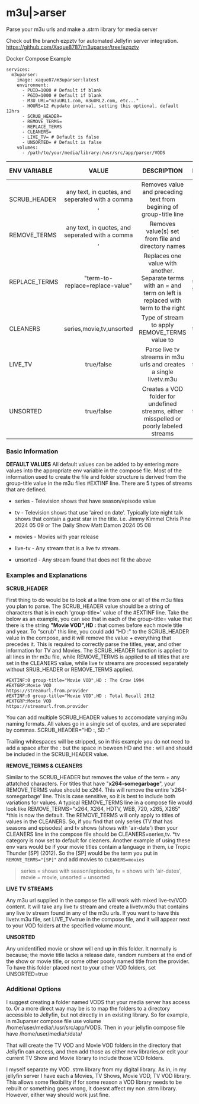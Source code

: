 # m3u|>arser
Parse your m3u urls and make a .strm library for media server

Check out the branch ezpztv for automated Jellyfin server integration. https://github.com/Xaque8787/m3uparser/tree/ezpztv

Docker Compose Example

```
services:
  m3uparser:
    image: xaque87/m3uparser:latest
    environment:
      - PUID=1000 # Default if blank
      - PGID=1000 # Default if blank
      - M3U_URL="m3uURL1.com, m3uURL2.com, etc..."
      - HOURS=12 #update interval, setting this optional, default 12hrs
      - SCRUB_HEADER=
      - REMOVE_TERMS=
      - REPLACE_TERMS
      - CLEANERS=
      - LIVE_TV= # Default is false
      - UNSORTED= # Default is false
    volumes:
      - /path/to/your/media/library:/usr/src/app/parser/VODS
```

| ENV VARIABLE  | VALUE  | DESCRIPTION | EXAMPLE | DEFAULT VALUES |
| :------------ |:-------:|:-----:|:-----|:-----:|
|SCRUB_HEADER|any text, in quotes, and seperated with a comma ,|Removes value and preceding text from begining of group-title line|"HD :"|"HD :, SD :"|
|REMOVE_TERMS|any text, in quotes, and seperated with a comma ,|Removes value(s) set from file and directory names|"x264, 720p"| "720p, WEB, h264, H264, HDTV, x264"|
|REPLACE_TERMS|"term-to-replace=replace-value"|Replaces one value with another. Separate terms with an = and term on left is replaced with term to the right|"replace-this=with-this"| "1/2=\u00BD, /=-"|
|CLEANERS|series,movie,tv,unsorted|Type of stream to apply REMOVE_TERMS value to| tv, movies|tv|
|LIVE_TV|true/false|Parse live tv streams in m3u urls and creates a single livetv.m3u|true/false|false|
|UNSORTED|true/false|Creates a VOD folder for undefined streams, either misspelled or poorly labeled streams|true/false|false|

### Basic Information
**DEFAULT VALUES**
All default values can be added to by entering more values into the appropriate env variable in the compose file.
Most of the information used to create the file and folder structure is derived from the group-title value in the m3u files #EXTINF line.
There are 5 types of streams that are defined.

+ series - Television shows that have season/episode value

+ tv - Television shows that use 'aired on date'. Typically late night talk shows that contain a guest star in the title. i.e. Jimmy Kimmel Chris Pine 2024 05 09 or The Daily Show Matt Damon 2024 05 08

+ movies - Movies with year release

+ live-tv - Any stream that is a live tv stream.

+ unsorted - Any stream found that does not fit the above


### Examples and Explanations
**SCRUB_HEADER**

First thing to do would be to look at a line from one or all of the m3u files you plan to parse. The SCRUB_HEADER value should be a string of characters that is in each 'group-title=' value of the #EXTINF line. Take the below as an example, you can see that in each of the group-title= value that there is the string **"Movie VOD",HD :** that comes before each movie title and year. To "scrub" this line, you could add "HD :" to the SCRUB_HEADER value in the compose, and it will remove the value + everything that precedes it. This is required to correctly parse the titles, year, and other information for TV and Movies. The SCRUB_HEADER function is applied to all lines in thr m3u file, while REMOVE_TERMS is applied to all titles that are set in the CLEANERS value, while live tv streams are processed separately without SRUB_HEADER or REMOVE_TERMS applied.
```
#EXTINF:0 group-title="Movie VOD",HD : The Crow 1994
#EXTGRP:Movie VOD
https://streamurl.from.provider
#EXTINF:0 group-title="Movie VOD",HD : Total Recall 2012
#EXTGRP:Movie VOD
https://streamurl.from.provider
```
You can add multiple SCRUB_HEADER values to accomodate varying m3u naming formats. All values go in a single set of quotes, and are seperated by commas. SCRUB_HEADER="HD :, SD :"

Trailing whitespaces will be stripped, so in this example you do not need to add a space after the : but the space in beween HD and the : will and should be included in the SCRUB_HEADER value.

**REMOVE_TERMS & CLEANERS**

Similar to the SCRUB_HEADER but removes the value of the term + any attatched characters. For titles that have "**x264-somegarbage**", your REMOVE_TERMS value should be x264. This will remove the entire 'x264-somegarbage' line. This is case sensitive, so it is best to include both variations for values. A typical REMOVE_TERMS line in a compose file would look like REMOVE_TERMS="x264, X264, HDTV, WEB, 720, x265, X265" *this is now the default. The REMOVE_TERMS will only apply to titles of values in the CLEANERS. So, if you find that only series (TV that has seasons and episodes) and tv shows (shows with 'air-date') then your CLEANERS line in the compose file should be CLEANERS=series,tv. *tv category is now set to default for cleaners. Another example of using these env vars would be if your movie titles contain a language in them, i.e Tropic Thunder [SP] (2012). So the [SP] would be the term you put in ```REMOVE_TERMS="[SP]"``` and add movies to ```CLEANERS=movies```

>series = shows with season/episodes, tv = shows with 'air-dates', movie = movie, unsorted = unsorted

**LIVE TV STREAMS**

Any m3u url supplied in the compose file will work with mixed live-tv/VOD content. It will take any live tv stream and create a livetv.m3u that contains any live tv stream found in any of the m3u urls. If you want to have this livetv.m3u file, set LIVE_TV=true in the compose file, and it will appear next to your VOD folders at the specified volume mount.

**UNSORTED**

Any unidentified movie or show will end up in this folder. It normally is because; the movie title lacks a release date, random numbers at the end of the show or movie title, or some other poorly named title from the provider. To have this folder placed next to your other VOD folders, set UNSORTED=true

### Additional Options

I suggest creating a folder named VODS that your media server has access to. Or a more direct way may be is to map the folders to a directory accessible to Jellyfin, but not directly in an existing library. So for example, in m3uparser compose file use volume /home/user/media/:/usr/src/app/VODS. Then in your jellyfin compose file have /home/user/media/:/data/ 

That will create the TV VOD and Movie VOD folders in the directory that Jellyfin can access, and then add those as either new libraries,or edit your current TV Show and Movie library to include those VOD folders.

I myself separate my VOD .strm library from my digital library. As in, in my jellyfin server I have each a Movies, TV Shows, Movie VOD, TV VOD library. This allows some flexibility if for some reason a VOD library needs to be rebuilt or something goes wrong, it doesnt affect my non .strm library. However, either way should work just fine.
